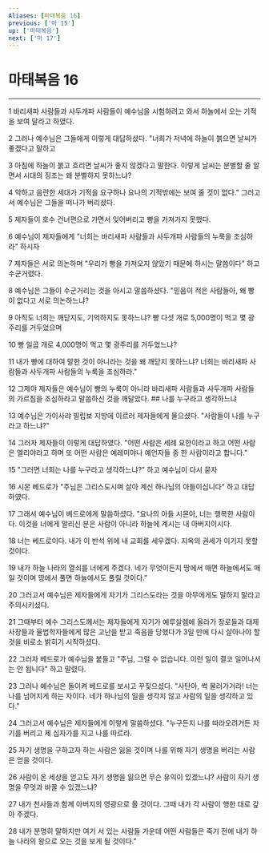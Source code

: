 ```yaml
---
Aliases: [마태복음 16]
previous: ['마 15']
up: ['마태복음']
next: ['마 17']
---
```

# 마태복음 16

***


1 바리새파 사람들과 사두개파 사람들이 예수님을 시험하려고 와서 하늘에서 오는 기적을 보여 달라고 하였다. 

2 그러나 예수님은 그들에게 이렇게 대답하셨다. "너희가 저녁에 하늘이 붉으면 날씨가 좋겠다고 말하고 

3 아침에 하늘이 붉고 흐리면 날씨가 좋지 않겠다고 말한다. 이렇게 날씨는 분별할 줄 알면서 시대의 징조는 왜 분별하지 못하느냐? 

4 악하고 음란한 세대가 기적을 요구하나 요나의 기적밖에는 보여 줄 것이 없다." 그러고서 예수님은 그들을 떠나가 버리셨다. 

5 제자들이 호수 건너편으로 가면서 잊어버리고 빵을 가져가지 못했다. 

6 예수님이 제자들에게 "너희는 바리새파 사람들과 사두개파 사람들의 누룩을 조심하라" 하시자 

7 제자들은 서로 의논하며 "우리가 빵을 가져오지 않았기 때문에 하시는 말씀이다" 하고 수군거렸다. 

8 예수님은 그들이 수군거리는 것을 아시고 말씀하셨다. "믿음이 적은 사람들아, 왜 빵이 없다고 서로 의논하느냐? 

9 아직도 너희는 깨닫지도, 기억하지도 못하느냐? 빵 다섯 개로 5,000명이 먹고 몇 광주리를 거두었으며 

10 빵 일곱 개로 4,000명이 먹고 몇 광주리를 거두었느냐? 

11 내가 빵에 대하여 말한 것이 아니라는 것을 왜 깨닫지 못하느냐? 너희는 바리새파 사람들과 사두개파 사람들의 누룩을 조심하라." 

12 그제야 제자들은 예수님이 빵의 누룩이 아니라 바리새파 사람들과 사두개파 사람들의 가르침을 조심하라고 말씀하신 것을 깨달았다. ## 나를 누구라고 생각하느냐 

13 예수님은 가이사랴 빌립보 지방에 이르러 제자들에게 물으셨다. "사람들이 나를 누구라고 하느냐?" 

14 그러자 제자들이 이렇게 대답하였다. "어떤 사람은 세례 요한이라고 하고 어떤 사람은 엘리야라고 하며 또 어떤 사람은 예레미야나 예언자들 중 한 사람이라고 합니다." 

15 "그러면 너희는 나를 누구라고 생각하느냐?" 하고 예수님이 다시 묻자 

16 시몬 베드로가 "주님은 그리스도시며 살아 계신 하나님의 아들이십니다" 하고 대답하였다. 

17 그래서 예수님이 베드로에게 말씀하셨다. "요나의 아들 시몬아, 너는 행복한 사람이다. 이것을 너에게 알리신 분은 사람이 아니라 하늘에 계시는 내 아버지이시다. 

18 너는 베드로이다. 내가 이 반석 위에 내 교회를 세우겠다. 지옥의 권세가 이기지 못할 것이다. 

19 내가 하늘 나라의 열쇠를 너에게 주겠다. 네가 무엇이든지 땅에서 매면 하늘에서도 매일 것이며 땅에서 풀면 하늘에서도 풀릴 것이다." 

20 그러고서 예수님은 제자들에게 자기가 그리스도라는 것을 아무에게도 말하지 말라고 주의시키셨다. 

21 그때부터 예수 그리스도께서는 제자들에게 자기가 예루살렘에 올라가 장로들과 대제사장들과 율법학자들에게 많은 고난을 받고 죽음을 당했다가 3일 만에 다시 살아나야 할 것을 비로소 밝히기 시작하셨다. 

22 그러자 베드로가 예수님을 붙들고 "주님, 그럴 수 없습니다. 이런 일이 결코 일어나서는 안 됩니다" 하고 말렸다. 

23 그러나 예수님은 돌이켜 베드로를 보시고 꾸짖으셨다. "사탄아, 썩 물러가거라! 너는 나를 넘어지게 하는 자이다. 네가 하나님의 일을 생각지 않고 사람의 일을 생각하고 있다." 

24 그러고서 예수님은 제자들에게 이렇게 말씀하셨다. "누구든지 나를 따라오려거든 자기를 버리고 제 십자가를 지고 나를 따르라. 

25 자기 생명을 구하고자 하는 사람은 잃을 것이며 나를 위해 자기 생명을 버리는 사람은 얻을 것이다. 

26 사람이 온 세상을 얻고도 자기 생명을 잃으면 무슨 유익이 있겠느냐? 사람이 자기 생명을 무엇과 바꿀 수 있겠느냐? 

27 내가 천사들과 함께 아버지의 영광으로 올 것이다. 그때 내가 각 사람이 행한 대로 갚아 주겠다. 

28 내가 분명히 말하지만 여기 서 있는 사람들 가운데 어떤 사람들은 죽기 전에 내가 하늘 나라의 왕으로 오는 것을 보게 될 것이다."
